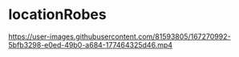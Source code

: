 # locationRobes

https://user-images.githubusercontent.com/81593805/167270992-5bfb3298-e0ed-49b0-a684-177464325d46.mp4

